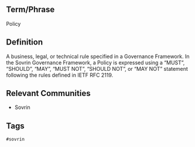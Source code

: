 ## Term/Phrase
Policy

## Definition
A business, legal, or technical rule specified in a Governance Framework. In the Sovrin Governance Framework, a Policy is expressed using a &ldquo;MUST&rdquo;, &ldquo;SHOULD&rdquo;, &ldquo;MAY&rdquo;, &ldquo;MUST NOT&rdquo;, &ldquo;SHOULD NOT&rdquo;, or &ldquo;MAY NOT&rdquo; statement following the rules defined in IETF RFC 2119.

## Relevant Communities
* Sovrin

## Tags
```
#sovrin
```
